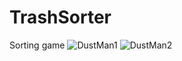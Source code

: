 # TrashSorter
Sorting game
![DustMan1](https://user-images.githubusercontent.com/38262565/87083526-12073300-c22d-11ea-8f73-f51ddfa07ee7.jpg)
![DustMan2](https://user-images.githubusercontent.com/38262565/87083576-21867c00-c22d-11ea-9608-17b88fa53543.jpg)
